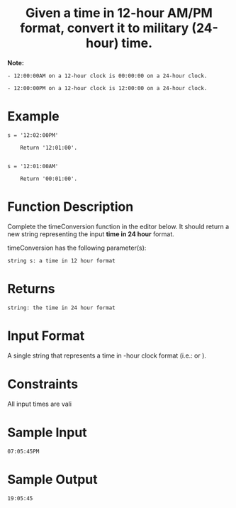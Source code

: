  <h1 align="center">Given a time in 12-hour AM/PM format, convert it to military (24-hour) time.</h1>
 
  
**Note:** 
    
    - 12:00:00AM on a 12-hour clock is 00:00:00 on a 24-hour clock.

    - 12:00:00PM on a 12-hour clock is 12:00:00 on a 24-hour clock.


# Example

    s = '12:02:00PM'

        Return '12:01:00'.


    s = '12:01:00AM'

        Return '00:01:00'.


# Function Description

Complete the timeConversion function in the editor below. It should return a new string representing the input **time in 24 hour** format.

timeConversion has the following parameter(s):

    string s: a time in 12 hour format


# Returns

    string: the time in 24 hour format


# Input Format

A single string  that represents a time in -hour clock format (i.e.:  or ).

# Constraints

All input times are vali

# Sample Input 

    07:05:45PM


# Sample Output

    19:05:45